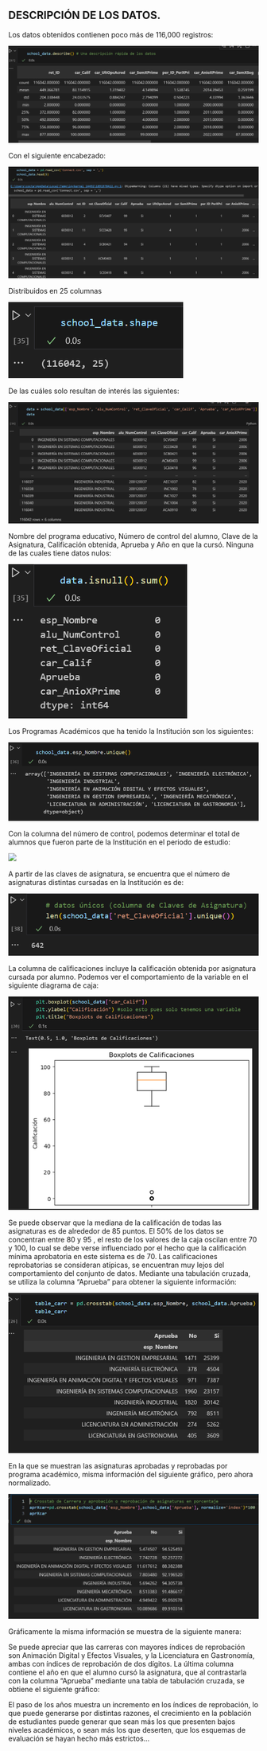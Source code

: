 ## DESCRIPCIÓN DE LOS DATOS.
Los datos obtenidos contienen poco más de 116,000 registros:
 
![](https://github.com/OctavioMendoza/Estudio-de-la-Desercion-en-el-TecMM-Chapala/blob/main/results/assets/Screenshot%202024-05-13%20143733.png)

Con el siguiente encabezado:

![](https://github.com/OctavioMendoza/Estudio-de-la-Desercion-en-el-TecMM-Chapala/blob/main/results/assets/Screenshot%202024-05-14%20200803.png)

Distribuidos en 25 columnas

![](https://github.com/OctavioMendoza/Estudio-de-la-Desercion-en-el-TecMM-Chapala/blob/main/results/assets/Screenshot%202024-05-13%20143915.png)

De las cuáles solo resultan de interés las siguientes:

![](https://github.com/OctavioMendoza/Estudio-de-la-Desercion-en-el-TecMM-Chapala/blob/main/results/assets/Screenshot%202024-05-14%20190755.png)

Nombre del programa educativo, Número de control del alumno, Clave de la Asignatura, Calificación obtenida, Aprueba y Año en que la cursó.
Ninguna de las cuales tiene datos nulos:

![](https://github.com/OctavioMendoza/Estudio-de-la-Desercion-en-el-TecMM-Chapala/blob/main/results/assets/Screenshot%202024-05-14%20191332.png)

Los Programas Académicos que ha tenido la Institución son los siguientes:

![](https://github.com/OctavioMendoza/Estudio-de-la-Desercion-en-el-TecMM-Chapala/blob/main/results/assets/Screenshot%202024-05-14%20192251.png)

Con la columna del número de control, podemos determinar el total de alumnos que fueron parte de la Institución en el periodo de estudio:

![](https://github.com/OctavioMendoza/Estudio-de-la-Desercion-en-el-TecMM-Chapala/blob/main/results/assets/Screenshot%202024-05-14%20192856.png)

A partir de las claves de asignatura, se encuentra que el número de asignaturas distintas cursadas en la Institución es de:

![](https://github.com/OctavioMendoza/Estudio-de-la-Desercion-en-el-TecMM-Chapala/blob/main/results/assets/Screenshot%202024-05-14%20193246.png)

La columna de calificaciones incluye la calificación obtenida por asignatura cursada por alumno. Podemos ver el comportamiento de la variable en el siguiente diagrama de caja:

![](https://github.com/OctavioMendoza/Estudio-de-la-Desercion-en-el-TecMM-Chapala/blob/main/results/assets/Screenshot%202024-05-14%20194413.png)

Se puede observar que la mediana de la calificación de todas las asignaturas es de alrededor de 85 puntos. El 50% de los datos se concentran entre 80 y 95 , el resto de los valores de la caja oscilan entre 70 y 100, lo cual se debe verse influenciado por el hecho que la calificación mínima aprobatoria en este sistema es de 70. Las calificaciones reprobatorias se consideran atípicas, se encuentran muy lejos del comportamiento del conjunto de datos.
Mediante una tabulación cruzada, se utiliza la columna “Aprueba” para obtener la siguiente información:

![](https://github.com/OctavioMendoza/Estudio-de-la-Desercion-en-el-TecMM-Chapala/blob/main/results/assets/Screenshot%202024-05-14%20204237.png)

En la que se muestran las asignaturas aprobadas y reprobadas por programa académico, misma información del siguiente gráfico, pero ahora normalizado.

![](https://github.com/OctavioMendoza/Estudio-de-la-Desercion-en-el-TecMM-Chapala/blob/main/results/assets/Screenshot%202024-05-14%20211234.png)

Gráficamente la misma información se muestra de la siguiente manera:



Se puede apreciar que las carreras con mayores índices de reprobación son Animación Digital y Efectos Visuales, y la Licenciatura en Gastronomía, ambas con índices de reprobación de dos dígitos.
La última columna contiene el año en que el alumno cursó la asignatura, que al contrastarla con la columna “Aprueba” mediante una tabla de tabulación cruzada, se obtiene el siguiente gráfico:

El paso de los años muestra un incremento en los índices de reprobación, lo que puede generarse por distintas razones, el crecimiento en la población de estudiantes puede generar que sean más los que presenten bajos niveles académicos, o sean más los que deserten, que los esquemas de evaluación se hayan hecho más estrictos…
